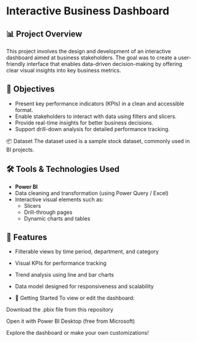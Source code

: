 # Interactive Business Dashboard

## 📊 Project Overview

This project involves the design and development of an interactive dashboard aimed at business stakeholders. The goal was to create a user-friendly interface that enables data-driven decision-making by offering clear visual insights into key business metrics.

## 🎯 Objectives

- Present key performance indicators (KPIs) in a clean and accessible format.
- Enable stakeholders to interact with data using filters and slicers.
- Provide real-time insights for better business decisions.
- Support drill-down analysis for detailed performance tracking.

📦 Dataset
The dataset used is a sample stock dataset, commonly used in BI projects.

## 🛠️ Tools & Technologies Used

- **Power BI** 
- Data cleaning and transformation (using Power Query / Excel)
- Interactive visual elements such as:
  - Slicers
  - Drill-through pages
  - Dynamic charts and tables

## 🧩 Features

- Filterable views by time period, department, and category
- Visual KPIs for performance tracking
- Trend analysis using line and bar charts
- Data model designed for responsiveness and scalability

- 🚀 Getting Started
To view or edit the dashboard:

Download the .pbix file from this repository

Open it with Power BI Desktop (free from Microsoft)

Explore the dashboard or make your own customizations!

